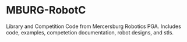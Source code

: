 # MBURG-RobotC
Library and Competition Code from Mercersburg Robotics PGA. Includes code, examples, competetion documentation, robot designs, and stls.
